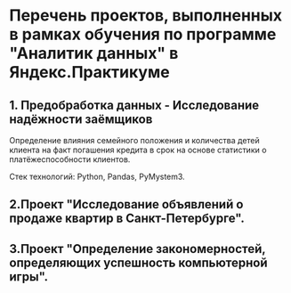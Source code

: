# Перечень проектов, выполненных в рамках обучения по программе "Аналитик данных" в Яндекс.Практикуме
## 1. Предобработка данных - Исследование надёжности заёмщиков
Определение влияния семейного положения и количества детей клиента на факт погашения кредита в срок на основе статистики о платёжеспособности клиентов.

Стек технологий: Python, Pandas, PyMystem3.

## 2.Проект "Исследование объявлений о продаже квартир в Санкт-Петербурге".


## 3.Проект "Определение закономерностей, определяющих успешность компьютерной игры".
